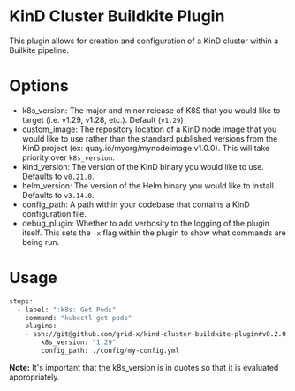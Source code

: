 # KinD Cluster Buildkite Plugin

This plugin allows for creation and configuration of a KinD cluster within a Builkite pipeline.

# Options

* k8s_version: The major and minor release of K8S that you would like to target (i.e. v1.29, v1.28, etc.). Default (`v1.29`)
* custom_image: The repository location of a KinD node image that you would like to use rather than the standard published versions from the KinD project (ex: quay.io/myorg/mynodeimage:v1.0.0). This will take priority over `k8s_version`.
* kind_version: The version of the KinD binary you would like to use. Defaults to `v0.21.0`.
* helm_version: The version of the Helm binary you would like to install. Defaults to `v3.14.0`.
* config_path: A path within your codebase that contains a KinD configuration file.
* debug_plugin: Whether to add verbosity to the logging of the plugin itself. This sets the `-x` flag within the plugin to show what commands are being run.

# Usage

```sh
steps:
  - label: ":k8s: Get Pods"
    command: "kubectl get pods"
    plugins:
    - ssh://git@github.com/grid-x/kind-cluster-buildkite-plugin#v0.2.0:
        k8s_version: "1.29"
        config_path: ./config/my-config.yml
```

**Note:** It's important that the k8s_version is in quotes so that it is evaluated appropriately.

